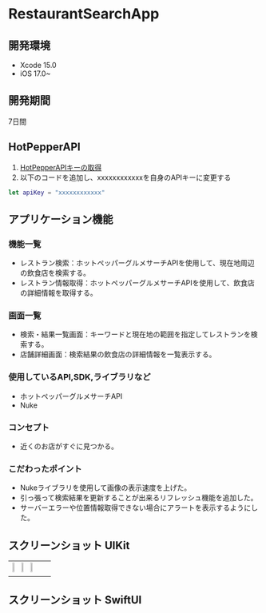 # RestaurantSearchApp

## 開発環境
- Xcode 15.0
- iOS 17.0~

## 開発期間
7日間

## HotPepperAPI
1. [HotPepperAPIキーの取得](https://webservice.recruit.co.jp/register/)
2. 以下のコードを追加し、xxxxxxxxxxxxを自身のAPIキーに変更する
```APIKey.swift
let apiKey = "xxxxxxxxxxxx"
```
## アプリケーション機能

### 機能一覧
- レストラン検索：ホットペッパーグルメサーチAPIを使用して、現在地周辺の飲食店を検索する。
- レストラン情報取得：ホットペッパーグルメサーチAPIを使用して、飲食店の詳細情報を取得する。

### 画面一覧
- 検索・結果一覧画面：キーワードと現在地の範囲を指定してレストランを検索する。
- 店舗詳細画面：検索結果の飲食店の詳細情報を一覧表示する。

### 使用しているAPI,SDK,ライブラリなど
- ホットペッパーグルメサーチAPI
- Nuke

### コンセプト
- 近くのお店がすぐに見つかる。

### こだわったポイント
- Nukeライブラリを使用して画像の表示速度を上げた。
- 引っ張って検索結果を更新することが出来るリフレッシュ機能を追加した。
- サーバーエラーや位置情報取得できない場合にアラートを表示するようにした。

## スクリーンショット UIKit
<table>
  <tr>
    <td>
      <img src="https://github.com/k20rs141/OmikujiApp/assets/90810018/453aac02-ef1e-4903-abda-ee10c8927293" width="20%">
      <img src="https://github.com/k20rs141/OmikujiApp/assets/90810018/1e069063-a8d1-42d3-a9cc-3f33e4602d43" width="20%">
      <img src="https://github.com/k20rs141/OmikujiApp/assets/90810018/234cc774-f0cc-40f9-a27b-0f07cbd02b0a" width="20%">
    </td>
  </tr>
</table>

## スクリーンショット SwiftUI
